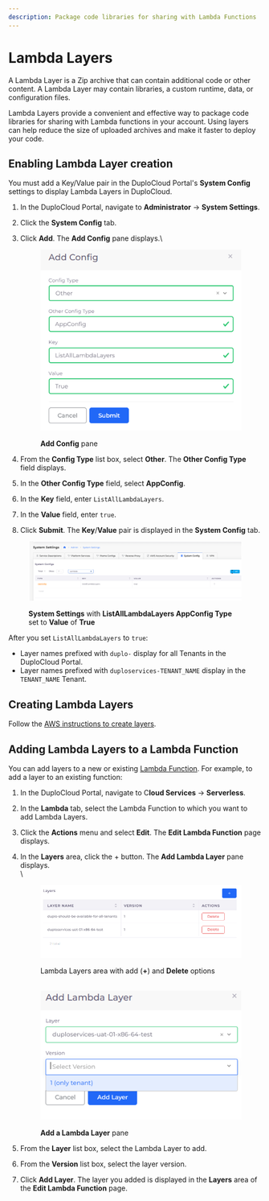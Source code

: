 ```yaml
---
description: Package code libraries for sharing with Lambda Functions
---
```


# Lambda Layers

A Lambda Layer is a Zip archive that can contain additional code or other content. A Lambda Layer may contain libraries, a custom runtime, data, or configuration files.

Lambda Layers provide a convenient and effective way to package code libraries for sharing with Lambda functions in your account. Using layers can help reduce the size of uploaded archives and make it faster to deploy your code.

## Enabling Lambda Layer creation

You must add a Key/Value pair in the DuploCloud Portal's **System Config** settings to display Lambda Layers in DuploCloud.&#x20;

1. In the DuploCloud Portal, navigate to **Administrator** -> **System Settings**.
2. Click the **System Config** tab.
3.  Click **Add**. The **Add Config** pane displays.\


    <div align="left"><figure><img src="../../../.gitbook/assets/L5.png" alt=""><figcaption><p><strong>Add Config</strong> pane</p></figcaption></figure></div>


4. From the **Config Type** list box, select **Other**. The **Other Config Type** field displays.
5. In the **Other Config Type** field, select **AppConfig**.
6. In the **Key** field, enter `ListAllLambdaLayers`.
7. In the **Value** field, enter `true`.
8. Click **Submit**. The **Key**/**Value** pair is displayed in the **System Config** tab.

<div align="left"><figure><img src="../../../.gitbook/assets/L4.png" alt=""><figcaption><p><strong>System Settings</strong> with <strong>ListAllLambdaLayers AppConfig Type</strong> set to <strong>Value</strong> of <strong>True</strong></p></figcaption></figure></div>

After you set `ListAllLambdaLayers` to `true`:

* Layer names prefixed with `duplo-` display for all Tenants in the DuploCloud Portal.
* Layer names prefixed with `duploservices-TENANT_NAME` display in the `TENANT_NAME` Tenant.

## Creating Lambda Layers

Follow the [AWS instructions to create layers](https://docs.aws.amazon.com/lambda/latest/dg/creating-deleting-layers.html#layers-create).

## Adding Lambda Layers to a Lambda Function

You can add layers to a new or existing [Lambda Function](./). For example, to add a layer to an existing function:

1. In the DuploCloud Portal, navigate to C**loud Services** -> **Serverless**.
2. In the **Lambda** tab, select the Lambda Function to which you want to add Lambda Layers.&#x20;
3. Click the **Actions** menu and select **Edit**. The **Edit Lambda Function** page displays.
4.  In the **Layers** area, click the + button. The **Add Lambda Layer** pane displays.\
    \


    <div align="left"><figure><img src="../../../.gitbook/assets/lam_eph5 (1).png" alt=""><figcaption><p>Lambda Layers area with add (<strong>+</strong>) and <strong>Delete</strong> options<br><br></p></figcaption></figure></div>

    <div align="left"><figure><img src="../../../.gitbook/assets/lam_eph6.png" alt=""><figcaption><p><strong>Add a Lambda Layer</strong> pane<br></p></figcaption></figure></div>
5. From the **Layer** list box, select the Lambda Layer to add.
6. From the **Version** list box, select the layer version.
7. Click **Add Layer**. The layer you added is displayed in the **Layers** area of the **Edit Lambda Function** page.
